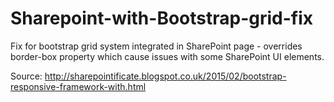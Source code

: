 # Sharepoint-with-Bootstrap-grid-fix
Fix for bootstrap grid system integrated in SharePoint page - overrides border-box property which cause issues with some SharePoint UI elements.

Source: http://sharepointificate.blogspot.co.uk/2015/02/bootstrap-responsive-framework-with.html

